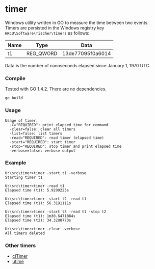﻿timer
=====

Windows utility written in GO to measure the time between two events.
Timers are persisted in the Windows registry key
`HKCU\Software\Tischer\timers` as follows:

Name  | Type      | Data
----  | ----      | ----
t1    | REG_QWORD | 13de77095f0a6014

Data is the number of nanoseconds elapsed since January 1, 1970 UTC.

### Compile

Tested with GO 1.4.2. There are no dependencies.

~~~
go build
~~~

### Usage

~~~
Usage of timer:
  -C="REQUIRED": print elapsed time for command
  -clear=false: clear all timers
  -list=false: list timers
  -read="REQUIRED": read timer (elapsed time)
  -start="REQUIRED": start timer
  -stop="REQUIRED": stop timer and print elapsed time
  -verbose=false: verbose output
~~~

### Example

~~~
U:\src\timer>timer -start t1 -verbose
Starting timer t1

U:\src\timer>timer -read t1
Elapsed time (t1): 5.9200225s

U:\src\timer>timer -start t2 -read t1
Elapsed time (t1): 56.3191111s

U:\src\timer>timer -start t3 -read t1 -stop t2
Elapsed time (t1): 1m30.6471884s
Elapsed time (t2): 34.3280773s

U:\src\timer>timer -clear -verbose
All timers deleted
~~~

### Other timers

* [clTimer](http://www.cylog.org/tools/cmdline.jsp)
* [utime](http://www.rohitab.com/discuss/topic/38678-unix-time-on-windows/)
